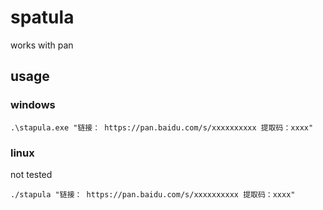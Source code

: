 # spatula
works with pan
## usage
### windows
```shell
.\stapula.exe "链接： https://pan.baidu.com/s/xxxxxxxxxx 提取码：xxxx"
```
### linux
not tested
```
./stapula "链接： https://pan.baidu.com/s/xxxxxxxxxx 提取码：xxxx"
```
